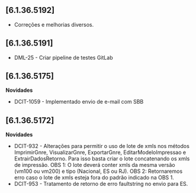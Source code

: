 ﻿## [6.1.36.5192]

* Corre&ccedil;&otilde;es e melhorias diversos.

## [6.1.36.5191]

- DML-25 - Criar pipeline de testes GitLab

## [6.1.36.5175]
**Novidades**
 - DCIT-1059 - Implementado envio de e-mail com SBB

## [6.1.36.5172]
**Novidades**
 - DCIT-932 - Alterações para permitir o uso de lote de xmls nos métodos ImprimirGnre, VisualizarGnre, ExportarGnre, 
             EditarModeloImpressao e ExtrairDadosRetorno. Para isso basta criar o lote concatenando os xmls de impressão.
             OBS 1: O lote deverá conter xmls da mesma versão (vm100 ou vm200) e tipo (Nacional, ES ou RJ).
             OBS 2: Retornaremos erro caso o lote de xmls esteja fora do padrão indicado na OBS 1.
 - DCIT-953 - Tratamento de retorno de erro faultstring no envio para ES.


